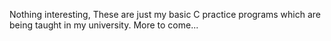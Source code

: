 Nothing interesting,
These are just my basic C practice programs which are being taught in my university. 
More to come... 

